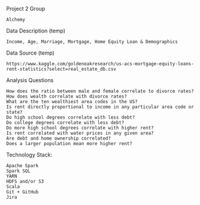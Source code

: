 Project 2
Group

    Alchemy

Data Description (temp)

    Income, Age, Marriage, Mortgage, Home Equity Loan & Demographics

Data Source (temp)

    https://www.kaggle.com/goldenoakresearch/us-acs-mortgage-equity-loans-rent-statistics?select=real_estate_db.csv

Analysis Questions

    How does the ratio between male and female correlate to divorce rates?
    How does wealth correlate with divorce rates?
    What are the ten wealthiest area codes in the US?
    Is rent directly proportional to income in any particular area code or state?
    Do high school degrees correlate with less debt?
    Do college degrees correlate with less debt?
    Do more high school degrees correlate with higher rent?
    Is rent correlated with water prices in any given area?
    Are debt and home ownership correlated?
    Does a larger population mean more higher rent?

Technology Stack:

    Apache Spark
    Spark SQL
    YARN
    HDFS and/or S3
    Scala
    Git + GitHub
    Jira
